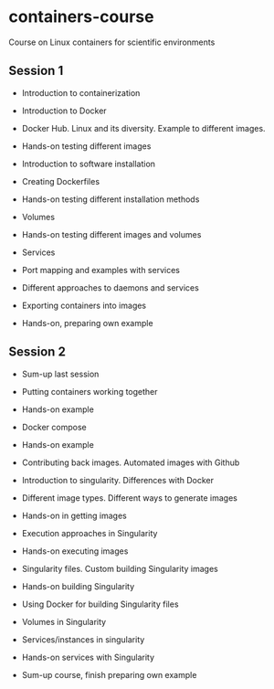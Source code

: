 # containers-course
Course on Linux containers for scientific environments

## Session 1

* Introduction to containerization

* Introduction to Docker

* Docker Hub. Linux and its diversity. Example to different images.

* Hands-on testing different images

* Introduction to software installation

* Creating Dockerfiles

* Hands-on testing different installation methods

* Volumes

* Hands-on testing different images and volumes

* Services

* Port mapping and examples with services

* Different approaches to daemons and services

* Exporting containers into images

* Hands-on, preparing own example

## Session 2

* Sum-up last session

* Putting containers working together

* Hands-on example

* Docker compose

* Hands-on example

* Contributing back images. Automated images with Github

* Introduction to singularity. Differences with Docker

* Different image types. Different ways to generate images

* Hands-on in getting images

* Execution approaches in Singularity

* Hands-on executing images

* Singularity files. Custom building Singularity images

* Hands-on building Singularity

* Using Docker for building Singularity files

* Volumes in Singularity

* Services/instances in singularity

* Hands-on services with Singularity

* Sum-up course, finish preparing own example

